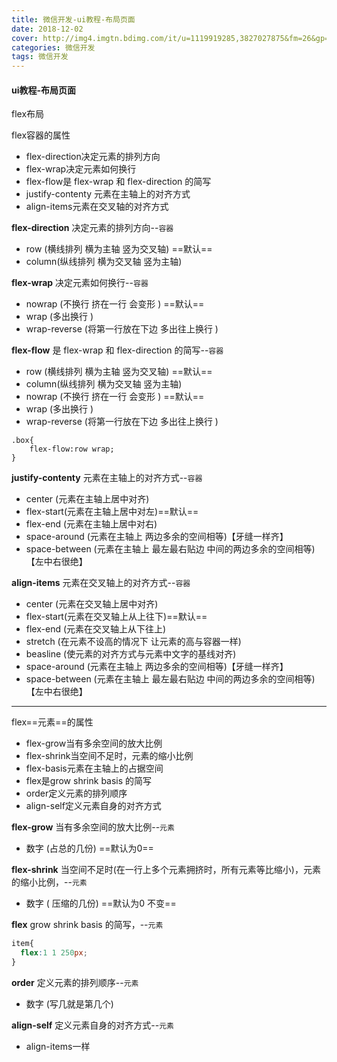 ```yaml
---
title: 微信开发-ui教程-布局页面
date: 2018-12-02
cover: http://img4.imgtn.bdimg.com/it/u=1119919285,3827027875&fm=26&gp=0.jpg
categories: 微信开发
tags: 微信开发
---
```


#### ui教程-布局页面

flex布局

flex容器的属性
- flex-direction决定元素的排列方向
- flex-wrap决定元素如何换行
- flex-flow是 flex-wrap 和 flex-direction 的简写
- justify-contenty 元素在主轴上的对齐方式
- align-items元素在交叉轴的对齐方式


**flex-direction**  决定元素的排列方向--`容器`
- row (横线排列 横为主轴 竖为交叉轴) ==默认==
- column(纵线排列 横为交叉轴 竖为主轴)


**flex-wrap** 决定元素如何换行--`容器`
- nowrap (不换行 挤在一行 会变形 ) ==默认==
- wrap (多出换行 ) 
- wrap-reverse (将第一行放在下边 多出往上换行 )


 **flex-flow** 是 flex-wrap 和 flex-direction 的简写--`容器`
- row (横线排列 横为主轴 竖为交叉轴) ==默认==
- column(纵线排列 横为交叉轴 竖为主轴)
- nowrap (不换行 挤在一行 会变形 ) ==默认==
- wrap (多出换行 ) 
- wrap-reverse (将第一行放在下边 多出往上换行 )

```
.box{
    flex-flow:row wrap;
}
```


**justify-contenty** 元素在主轴上的对齐方式--`容器`

- center (元素在主轴上居中对齐) 
- flex-start(元素在主轴上居中对左)==默认== 
- flex-end (元素在主轴上居中对右) 
- space-around (元素在主轴上 两边多余的空间相等)【牙缝一样齐】 
- space-between (元素在主轴上 最左最右贴边  中间的两边多余的空间相等)【左中右很绝】 


**align-items** 元素在交叉轴上的对齐方式--`容器`

- center (元素在交叉轴上居中对齐) 
- flex-start(元素在交叉轴上从上往下)==默认== 
- flex-end (元素在交叉轴上从下往上) 
- stretch (在元素不设高的情况下  让元素的高与容器一样) 
- beasline (使元素的对齐方式与元素中文字的基线对齐) 
- space-around (元素在主轴上 两边多余的空间相等)【牙缝一样齐】 
- space-between (元素在主轴上 最左最右贴边  中间的两边多余的空间相等)【左中右很绝】 
---

flex==元素==的属性
- flex-grow当有多余空间的放大比例
- flex-shrink当空间不足时，元素的缩小比例
- flex-basis元素在主轴上的占据空间
- flex是grow shrink basis 的简写
- order定义元素的排列顺序
- align-self定义元素自身的对齐方式


**flex-grow** 当有多余空间的放大比例--`元素`
- 数字 (占总的几份) ==默认为0==

**flex-shrink** 当空间不足时(在一行上多个元素拥挤时，所有元素等比缩小)，元素的缩小比例，--`元素`
- 数字 ( 压缩的几份) ==默认为0 不变==

**flex** grow shrink basis 的简写，--`元素`
```css
item{
  flex:1 1 250px; 
}
```

**order** 定义元素的排列顺序--`元素`
- 数字 (写几就是第几个) 

**align-self** 定义元素自身的对齐方式--`元素`

- align-items一样